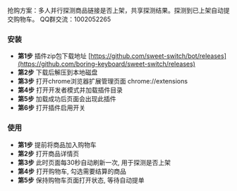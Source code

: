 抢购方案：多人并行探测商品链接是否上架，共享探测结果。探测到已上架自动提交购物车。
QQ群交流：1002052265
### 安装

- **第1步** 插件zip包下载地址 [https://github.com/sweet-switch/bot/releases](https://github.com/boring-keyboard/sweet-switch/releases)
- **第2步** 下载后解压到本地磁盘
- **第3步** 打开chrome浏览器扩展管理页面 chrome://extensions
- **第4步** 打开开发者模式并加载插件目录
- **第5步** 加载成功后页面会出现此插件
- **第6步** 打开插件启用开关

### 使用

- **第1步** 提前将商品加入购物车
- **第2步** 打开商品详情页
- **第3步** 此时页面每30秒自动刷新一次, 用于探测是否上架
- **第4步** 打开购物车, 勾选需要结算的商品
- **第5步** 保持购物车页面打开状态, 等待自动提单
